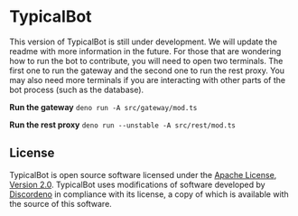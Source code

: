# TypicalBot

This version of TypicalBot is still under development. We will update the readme
with more information in the future. For those that are wondering how to run the
bot to contribute, you will need to open two terminals. The first one to run the
gateway and the second one to run the rest proxy. You may also need more
terminals if you are interacting with other parts of the bot process (such as
the database).

**Run the gateway** `deno run -A src/gateway/mod.ts`

**Run the rest proxy** `deno run --unstable -A src/rest/mod.ts`

## License

TypicalBot is open source software licensed under the
[Apache License, Version 2.0](LICENSE). TypicalBot uses modifications of
software developed by [Discordeno](https://github.com/discordeno) in compliance
with its license, a copy of which is available with the source of this software.
